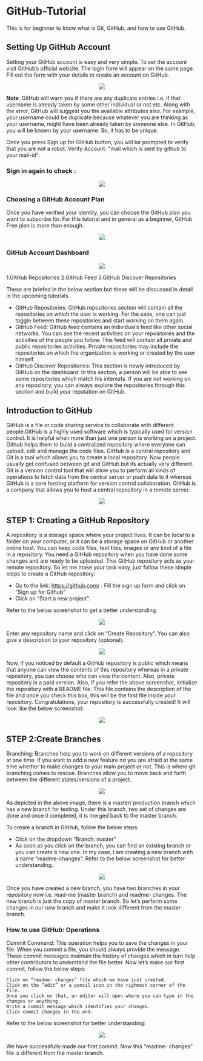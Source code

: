 # GitHub-Tutorial
This is for beginner to know what is Git, GitHub, and how to use GitHub.

## Setting Up GitHub Account
Setting your GitHub account is easy and very simple. To set the account visit GitHub’s official website.
The login form will appear on the same page. Fill out the form with your details to create an account on GitHub.
<p align="center">
  <img src="https://github.com/oilmcut-2020/GitHub-Tutorial/blob/master/images/git1.png">
</p>

**Note** :GitHub will warn you if there are any duplicate entries i.e. if that username is already taken by some other individual
or not etc. Along with the error, GitHub will suggest you the available attributes also. For example, your username could be duplicate because whatever you are thinking as your username, might have been
already taken by someone else. 
In GitHub, you will be known by your username. So, it has to be unique. 

Once you press Sign up for GitHub button, you will be prompted to verify that you are not a robot.
Verify Account: "mail which is sent by github to your mail-id".

### Sign in again to check :
<p align="center">
  <img src="https://github.com/oilmcut-2020/GitHub-Tutorial/blob/master/images/git2.png">
</p>

### Choosing a GitHub Account Plan
Once you have verified your identity, you can choose the GitHub plan you want to subscribe for.
For this tutorial and in general as a beginner, GitHub Free plan is more than enough.
<p align="center">
  <img src="https://github.com/oilmcut-2020/GitHub-Tutorial/blob/master/images/git3.png">
</p>

### GitHub Account Dashboard
<p align="center">
  <img src="https://github.com/oilmcut-2020/GitHub-Tutorial/blob/master/images/dashboard.png">
</p>

1.GitHub Repositories
2.GitHub Feed
3.GitHub Discover Repositories

These are briefed in the below section but these will be discussed in detail in the upcoming tutorials.
- GitHub Repositories:
GitHub repositories section will contain all the repositories on which the user is working. For the ease, one can just toggle between these repositories and start working on them again.
- GitHub Feed:
GitHub feed contains an individual’s feed like other social networks. You can see the recent activities on your repositories and the activities of the people you follow. This feed will contain all private and public repositories activities. Private repositories may include the repositories on which the organization is working or created by the user himself.
- GitHub Discover Repositories:
This section is newly introduced by GitHub on the dashboard. In this section, a person will be able to see some repositories which match his interests. If you are not working on any repository, you can always explore the repositories through this section and build your reputation on GitHub.

## Introduction to GitHub

GitHub is a file or code sharing service to collaborate with different people.GitHub is a highly used software which is typically used for version control. It is helpful when more than just one person is working on a project. Github helps them to build a centralized repository where everyone can upload, edit and manage the code files.
GitHub is a central repository and Git is a tool which allows you to create a local repository. Now people usually get confused between git and GitHub but its actually very different. Git is a version control tool that will allow you to perform all kinds of operations to fetch data from the central server or push data to it whereas GitHub is a core hosting platform for version control collaboration. GitHub is a company that allows you to host a central repository in a remote server. 
<p align="center">
  <img src="https://github.com/oilmcut-2020/GitHub-Tutorial/blob/master/images/git.png">
</p>

## STEP 1: Creating a GitHub Repository
A repository is a storage space where your project lives. It can be local to a folder on your computer, or it can be a storage space on GitHub  or another online host. You can keep code files, text files, images or any kind of a file in a repository. You need a GitHub repository when you have done some changes and are ready to be uploaded. This GitHub repository acts as your remote repository. So let me make your task easy, just follow these simple steps to create a GitHub repository: 
- Go to the link: https://github.com/ . Fill the sign up form and click on “Sign up for Github” 
- Click on “Start a new project”.

Refer to the below screenshot to get a better understanding.
<p align="center">
  <img src="https://github.com/oilmcut-2020/GitHub-Tutorial/blob/master/images/git5.png">
</p>

Enter any repository name and click on “Create Repository”. You can also give a description to your repository (optional).
<p align="center">
  <img src="https://github.com/oilmcut-2020/GitHub-Tutorial/blob/master/images/newrepo.png">
</p>
Now, if you noticed by default a GitHub repository is public which means that anyone can view the contents of this repository whereas in a private repository, you can choose who can view the content. Also, private repository is a paid version. Also, if you refer the above screenshot, initialize the repository with a README file. This file contains the description of the file and once you check this box, this will be the first file inside your repository.
Congratulations, your repository is successfully created! It will look like the below screenshot:
<p align="center">
  <img src="https://github.com/oilmcut-2020/GitHub-Tutorial/blob/master/images/git6.png">
</p>

## STEP 2:Create Branches

Branching: Branches help you to work on different versions of a repository at one time. If you want to add a new feature nd you are afraid at the same time whether to make changes to your main project or not. This is where git branching comes to rescue. Branches allow you to move back and forth between the different states/versions of a project. 
<p align="center">
  <img src="https://github.com/oilmcut-2020/GitHub-Tutorial/blob/readme-changes/images/masterbranch.png">
</p>

As depicted in the above image, there is a master/ production branch which has a new branch for testing. Under this branch, two set of changes are done and once it completed, it is merged back to the master branch.

To create a branch in GitHub, follow the below steps:

- Click on the dropdown “Branch: master”
- As soon as you click on the branch, you can find an existing branch or you can create a new one. In my case, I am creating a new branch with a name “readme-changes”. Refer to the below screenshot for better understanding.
<p align="center">
  <img src="https://github.com/oilmcut-2020/GitHub-Tutorial/blob/readme-changes/images/newbranch.png">
</p>

Once you have created a new branch, you have two branches in your repository now i.e. read-me (master branch) and readme- changes. The new branch is just the copy of master branch. So let’s perform some changes in our new branch and make it look different from the master branch.

### How to use GitHub: Operations
Commit Command:
This operation helps you to save the changes in your file. When you commit a file, you should always provide the message.
These commit messages maintain the history of changes which in turn help other contributors to understand the file better. Now let’s make our first commit, follow the below steps:

    Click on “readme- changes” file which we have just created.
    Click on the “edit” or a pencil icon in the righmost corner of the file.
    Once you click on that, an editor will open where you can type in the changes or anything.  
    Write a commit message which identifies your changes.
    Click commit changes in the end. 
Refer to the below screenshot for better understanding:   
<p align="center">
  <img src="https://github.com/oilmcut-2020/GitHub-Tutorial/blob/readme-changes/images/readme%20edit.png">
</p>  
  
 We have successfully made our first commit. Now this “readme- changes” file is different from the master branch. 
 
